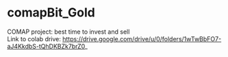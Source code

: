 # comapBit_Gold
COMAP project: best time to invest and sell <br>
Link to colab drive: https://drive.google.com/drive/u/0/folders/1wTwBbFO7-aJ4KkdbS-tQhDKBZk7brZ0_

